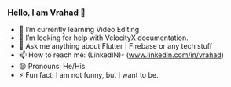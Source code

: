 ### Hello, I am Vrahad 👋

<!-- - 🔭 I’m currently working on ... -->
- 🌱 I’m currently learning Video Editing
- 🤔 I’m looking for help with VelocityX documentation.
- 💬 Ask me anything about Flutter | Firebase or any tech stuff
- 📫 How to reach me:  (LinkedIN)- (www.linkedin.com/in/vrahad)
- 😄 Pronouns: He/His
- ⚡ Fun fact: I am not funny, but I want to be.
